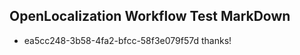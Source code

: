 ## OpenLocalization Workflow Test MarkDown
* ea5cc248-3b58-4fa2-bfcc-58f3e079f57d thanks!

<!--HONumber=Aug16_HO4-->


